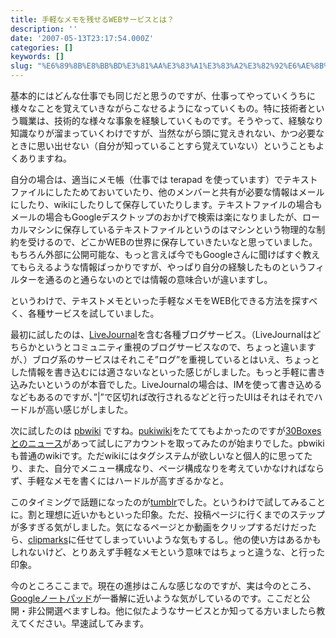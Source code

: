 ```yaml
---
title: 手軽なメモを残せるWEBサービスとは？
description: ''
date: '2007-05-13T23:17:54.000Z'
categories: []
keywords: []
slug: "%E6%89%8B%E8%BB%BD%E3%81%AA%E3%83%A1%E3%83%A2%E3%82%92%E6%AE%8B%E3%81%9B%E3%82%8BWEB%E3%82%B5%E3%83%BC%E3%83%93%E3%82%B9%E3%81%A8%E3%81%AF%EF%BC%9F"
---
```

基本的にはどんな仕事でも同じだと思うのですが、仕事ってやっていくうちに様々なことを覚えていきながらこなせるようになっていくもの。特に技術者という職業は、技術的な様々な事象を経験していくものです。そうやって、経験なり知識なりが溜まっていくわけですが、当然ながら頭に覚えきれない、かつ必要なときに思い出せない（自分が知っていることすら覚えていない）ということもよくありますね。

自分の場合は、適当にメモ帳（仕事では terapad を使っています）でテキストファイルにしたためておいていたり、他のメンバーと共有が必要な情報はメールにしたり、wikiにしたりして保存していたりします。テキストファイルの場合もメールの場合もGoogleデスクトップのおかげで検索は楽になりましたが、ローカルマシンに保存しているテキストファイルというのはマシンという物理的な制約を受けるので、どこかWEBの世界に保存していきたいなと思っていました。もちろん外部に公開可能な、もっと言えば今でもGoogleさんに聞けばすぐ教えてもらえるような情報ばっかりですが、やっぱり自分の経験したものというフィルターを通るのと通らないのとでは情報の意味合いが違いますし。

というわけで、テキストメモといった手軽なメモをWEB化できる方法を探すべく、各種サービスを試していました。

最初に試したのは、[LiveJournal](http://www.livejournal.com/)を含む各種ブログサービス。（LiveJournalはどちらかというとコミュニティ重視のブログサービスなので、ちょっと違いますが、）ブログ系のサービスはそれこそ”ログ”を重視しているとはいえ、ちょっとした情報を書き込むには適さないなといった感じがしました。もっと手軽に書き込みたいというのが本音でした。LiveJournalの場合は、IMを使って書き込めるなどもあるのですが、”|”で区切れば改行されるなどと行ったUIはそれはそれでハードルが高い感じがしました。

次に試したのは [pbwiki](http://pbwiki.com/) ですね。[pukiwiki](http://pukiwiki.sourceforge.jp/)をたててもよかったのですが[30Boxesとのニュース](http://30boxes.com/blog/index.php/2007/04/09/power-twitter-by-30-boxes/)があって試しにアカウントを取ってみたのが始まりでした。pbwikiも普通のwikiです。ただwikiにはタグシステムが欲しいなと個人的に思ってたり、また、自分でメニュー構成なり、ページ構成なりを考えていかなければならず、手軽なメモを書くにはハードルが高すぎるかなと。

このタイミングで話題になったのが[tumblr](http://www.tumblr.com/)でした。というわけで試してみることに。割と理想に近いかもといった印象。ただ、投稿ページに行くまでのステップが多すぎる気がしました。気になるページとか動画をクリップするだけだったら、[clipmarks](http://clipmarks.com/)に任せてしまっていいような気もするし。他の使い方はあるかもしれないけど、とりあえず手軽なメモという意味ではちょっと違うな、と行った印象。

今のところここまで。現在の進捗はこんな感じなのですが、実は今のところ、[Googleノートパッド](http://www.google.com/notebook/)が一番解に近いような気がしているのです。ここだと公開・非公開選べますしね。他に似たようなサービスとか知ってる方いましたら教えてください。早速試してみます。